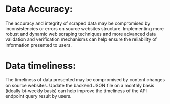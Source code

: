 # Data Accuracy:

The accuracy and integrity of scraped data may be compromised by inconsistencies or errors on source websites structure. Implementing more robust and dynamic web scraping techniques and more advanced data validation and verification mechanisms can help ensure the reliability of information presented to users.

# Data timeliness:

The timeliness of data presented may be compromised by content changes on source websites. Update the backend JSON file on a monthly basis (ideally bi-weekly basis) can help improve the timeliness of the API endpoint query result by users.
